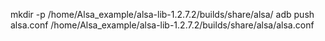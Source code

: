 mkdir -p /home/Alsa_example/alsa-lib-1.2.7.2/builds/share/alsa/
adb push alsa.conf /home/Alsa_example/alsa-lib-1.2.7.2/builds/share/alsa/alsa.conf
